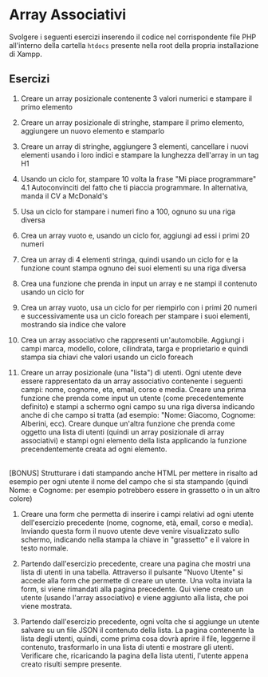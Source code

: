 # Array Associativi

Svolgere i seguenti esercizi inserendo il codice nel corrispondente file PHP all'interno della cartella `htdocs` presente nella root della propria installazione di Xampp.

## Esercizi

1. Creare un array posizionale contenente 3 valori numerici e stampare il primo elemento

2. Creare un array posizionale di stringhe, stampare il primo elemento, aggiungere un nuovo elemento
   e stamparlo
3. Creare un array di stringhe, aggiungere 3 elementi, cancellare i nuovi elementi usando i loro indici
   e stampare la lunghezza dell'array in un tag H1
4. Usando un ciclo for, stampare 10 volta la frase "Mi piace programmare"
4.1 Autoconvinciti del fatto che ti piaccia programmare. In alternativa, manda il CV a McDonald's
5. Usa un ciclo for stampare i numeri fino a 100, ognuno su una riga diversa
6. Crea un array vuoto e, usando un ciclo for, aggiungi ad essi i primi 20 numeri
7. Crea un array di 4 elementi stringa, quindi usando un ciclo for e la funzione count stampa ognuno dei suoi elementi su una riga diversa
8. Crea una funzione che prenda in input un array e ne stampi il contenuto usando un ciclo for
9. Crea un array vuoto, usa un ciclo for per riempirlo con i primi 20 numeri e successivamente usa un ciclo foreach per stampare i suoi elementi, mostrando sia indice che valore
10. Crea un array associativo che rappresenti un'automobile. Aggiungi i campi marca, modello, colore, cilindrata, targa e proprietario e quindi stampa sia chiavi che valori usando un ciclo foreach


11.  Creare un array posizionale (una "lista") di utenti.
Ogni utente deve essere rappresentato da un array associativo contenente i seguenti campi: nome, cognome, eta, email, corso e media.
Creare una prima funzione che prenda come input un utente (come precedentemente definito) e stampi a schermo ogni campo su una riga
diversa indicando anche di che campo si tratta (ad esempio: "Nome: Giacomo, Cognome: Alberini, ecc).
Creare dunque un'altra funzione che prenda come oggetto una lista di utenti (quindi un array posizionale di array associativi)
e stampi ogni elemento della lista applicando la funzione precendentemente creata ad ogni elemento.
  <br>
  [BONUS] Strutturare i dati stampando anche HTML per mettere in risalto ad esempio per ogni utente il nome del campo che si sta stampando
  (quindi Nome: e Cognome: per esempio potrebbero essere in grassetto o in un altro colore)

1. Creare una form che permetta di inserire i campi relativi ad ogni utente dell'esercizio precedente (nome, cognome, età, email, corso e media). Inviando questa form il nuovo utente deve venire visualizzato sullo schermo, indicando nella stampa la chiave in "grassetto" e il valore in testo normale.

1. Partendo dall'esercizio precedente, creare una pagina che mostri una lista di utenti in una tabella. Attraverso il pulsante "Nuovo Utente" si accede alla form che permette di creare un utente. Una volta inviata la form, si viene rimandati alla pagina precedente. Qui viene creato un utente (usando l'array associativo) e viene aggiunto alla lista, che poi viene mostrata.

1. Partendo dall'esercizio precedente, ogni volta che si aggiunge un utente salvare su un file JSON il contenuto della lista. La pagina contenente la lista degli utenti, quindi, come prima cosa dovrà aprire il file, leggerne il contenuto, trasformarlo in una lista di utenti e mostrare gli utenti. Verificare che, ricaricando la pagina della lista utenti, l'utente appena creato risulti sempre presente.
